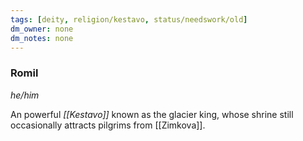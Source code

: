 ```yaml
---
tags: [deity, religion/kestavo, status/needswork/old]
dm_owner: none
dm_notes: none
---
```

### Romil
*he/him*

An powerful *[[Kestavo]]* known as the glacier king, whose shrine still occasionally attracts pilgrims from [[Zimkova]].

